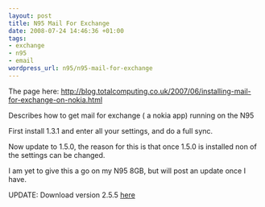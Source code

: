 ```yaml
--- 
layout: post
title: N95 Mail For Exchange
date: 2008-07-24 14:46:36 +01:00
tags: 
- exchange
- n95
- email
wordpress_url: n95/n95-mail-for-exchange
---
```

The page here: <a href="http://blog.totalcomputing.co.uk/2007/06/installing-mail-for-exchange-on-nokia.html">http://blog.totalcomputing.co.uk/2007/06/installing-mail-for-exchange-on-nokia.html</a>

Describes how to get mail for exchange ( a nokia app) running on the N95

First install 1.3.1 and enter all your settings, and do a full sync.

Now update to 1.5.0, the reason for this is that once 1.5.0 is installed non of the settings can be changed.

I am yet to give this a go on my N95 8GB, but will post an update once I have.

UPDATE: Download version 2.5.5 <a href="http://www.businesssoftware.nokia.com/mail_for_exchange_downloads.php">here</a>
